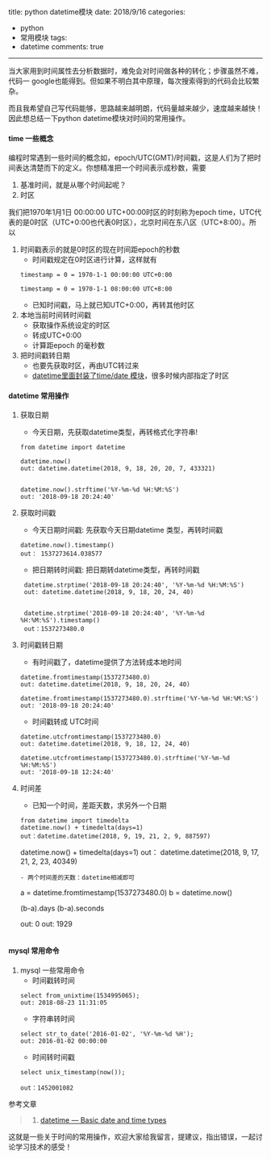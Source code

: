title: python datetime模块
date: 2018/9/16
categories:

- python
- 常用模块
tags:
- datetime
comments: true
---
当大家用到时间属性去分析数据时，难免会对时间做各种的转化；步骤虽然不难，代码一 google也能得到。但如果不明白其中原理，每次搜索得到的代码会比较繁杂。

而且我希望自己写代码能够，思路越来越明朗，代码量越来越少，速度越来越快！因此想总结一下python datetime模块对时间的常用操作。

#### time 一些概念
编程时常遇到一些时间的概念如，epoch/UTC(GMT)/时间戳，这是人们为了把时间表达清楚而下的定义。你想精准把一个时间表示成秒数，需要
1. 基准时间，就是从哪个时间起呢？
2. 时区

我们把1970年1月1日 00:00:00 UTC+00:00时区的时刻称为epoch time，UTC代表的是0时区（UTC+0:00也代表0时区），北京时间在东八区（UTC+8:00）。所以
1. 时间戳表示的就是0时区的现在时间距epoch的秒数
    - 时间戳规定在0时区进行计算，这样就有
    ```
    timestamp = 0 = 1970-1-1 00:00:00 UTC+0:00
    
    timestamp = 0 = 1970-1-1 08:00:00 UTC+8:00
    
    ```
    - 已知时间戳，马上就已知UTC+0:00，再转其他时区
2. 本地当前时间转时间戳
    - 获取操作系统设定的时区
    - 转成UTC+0:00
    - 计算距epoch 的毫秒数
3. 把时间戳转日期
    - 也要先获取时区，再由UTC转过来
    - [datetime里面封装了time/date 模块](https://github.com/python/cpython/blob/3.7/Lib/datetime.py)，很多时候内部指定了时区

#### datetime 常用操作
1. 获取日期
    - 今天日期，先获取datetime类型，再转格式化字符串!
    ```
    from datetime import datetime
    
    datetime.now() 
    out: datetime.datetime(2018, 9, 18, 20, 20, 7, 433321)
    
    
    datetime.now().strftime('%Y-%m-%d %H:%M:%S')
    out: '2018-09-18 20:24:40'
    ```
2. 获取时间戳
    - 今天日期时间戳: 先获取今天日期datetime 类型，再转时间戳
    ```
    datetime.now().timestamp()
    out： 1537273614.038577
    ```
    - 把日期转时间戳: 把日期转datetime类型，再转时间戳
    ```
     datetime.strptime('2018-09-18 20:24:40', '%Y-%m-%d %H:%M:%S')
     out: datetime.datetime(2018, 9, 18, 20, 24, 40)
     
     
     datetime.strptime('2018-09-18 20:24:40', '%Y-%m-%d %H:%M:%S').timestamp()
     out：1537273480.0
    ```
3. 时间戳转日期
    - 有时间戳了，datetime提供了方法转成本地时间
    ```
    datetime.fromtimestamp(1537273480.0)
    out: datetime.datetime(2018, 9, 18, 20, 24, 40)
    
    datetime.fromtimestamp(1537273480.0).strftime('%Y-%m-%d %H:%M:%S')
    out: '2018-09-18 20:24:40'
    
    ```
    - 时间戳转成 UTC时间
    ```
    datetime.utcfromtimestamp(1537273480.0)
    out: datetime.datetime(2018, 9, 18, 12, 24, 40)
    
    datetime.utcfromtimestamp(1537273480.0).strftime('%Y-%m-%d %H:%M:%S')
    out: '2018-09-18 12:24:40'
    ```
4. 时间差
    - 已知一个时间，差距天数，求另外一个日期
    ```
    from datetime import timedelta
    datetime.now() + timedelta(days=1)
    out：datetime.datetime(2018, 9, 19, 21, 2, 9, 887597) 
    ```


    datetime.now() + timedelta(days=1)
    out： datetime.datetime(2018, 9, 17, 21, 2, 23, 40349)
    
    ```
    - 两个时间差的天数：datetime相减即可
    ```
    a = datetime.fromtimestamp(1537273480.0)
    b = datetime.now()
    
    (b-a).days
    (b-a).seconds 
    
    out: 0
    out: 1929
    ```
#### mysql 常用命令
1. mysql 一些常用命令
    - 时间戳转时间
    ```
    select from_unixtime(1534995065);
    out: 2018-08-23 11:31:05
    ```
    - 字符串转时间
    ```
    select str_to_date('2016-01-02', '%Y-%m-%d %H');
    out: 2016-01-02 00:00:00
    ```
    - 时间转时间戳
    ```
    select unix_timestamp(now());

    out：1452001082
    ```
参考文章
>1. [datetime — Basic date and time types](https://docs.python.org/3/library/datetime.html)

这就是一些关于时间的常用操作，欢迎大家给我留言，提建议，指出错误，一起讨论学习技术的感受！
